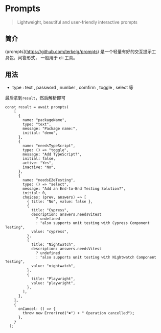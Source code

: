 # Prompts

> Lightweight, beautiful and user-friendly interactive prompts

## 简介

(prompts](https://github.com/terkelg/prompts) 是一个轻量有好的交互提示工具包，问答形式， 一般用于 cli 工具。

## 用法

- type : text , password , number , comfirm , toggle , select 等

最后拿到`result`，然后解析即可

```
const result = await prompts(
    [
      {
        name: "packageName",
        type: "text",
        message: "Package name:",
        initial: "demo",
      },
      {
        name: "needsTypeScript",
        type: () => "toggle",
        message: "Add TypeScript?",
        initial: false,
        active: "Yes",
        inactive: "No",
      },
      {
        name: "needsE2eTesting",
        type: () => "select",
        message: "Add an End-to-End Testing Solution?",
        initial: 0,
        choices: (prev, answers) => [
          { title: "No", value: false },
          {
            title: "Cypress",
            description: answers.needsVitest
              ? undefined
              : "also supports unit testing with Cypress Component Testing",
            value: "cypress",
          },
          {
            title: "Nightwatch",
            description: answers.needsVitest
              ? undefined
              : "also supports unit testing with Nightwatch Component Testing",
            value: "nightwatch",
          },
          {
            title: "Playwright",
            value: "playwright",
          },
        ],
      },
    ],
    {
      onCancel: () => {
        throw new Error(red("✖") + " Operation cancelled");
      },
    }
  );
```
